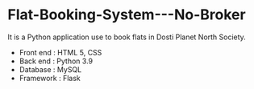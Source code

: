 # Flat-Booking-System---No-Broker
It is a Python application use to book flats in Dosti Planet North Society.
- Front end : HTML 5, CSS
- Back end :  Python 3.9
- Database : MySQL
- Framework : Flask
